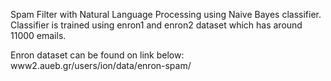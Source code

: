 Spam Filter with Natural Language Processing using Naive Bayes classifier.
Classifier is trained using enron1 and enron2 dataset which has around 11000 emails.

Enron dataset can be found on link below:
www2.aueb.gr/users/ion/data/enron-spam/
